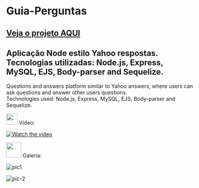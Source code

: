 # Guia-Perguntas
<a href="http://157.245.243.10/">Veja o projeto AQUI</a>
---
Aplicação Node estilo Yahoo respostas.<br>
Tecnologias utilizadas: Node.js, Express, MySQL, EJS, Body-parser and Sequelize.
---
Questions and answers platform similar to Yahoo answers, where users can ask questions and answer other users questions.<br>
Technologies used: Node.js, Express, MySQL, EJS, Body-parser and Sequelize.

<p><img src="https://img.icons8.com/external-justicon-lineal-color-justicon/344/external-video-notifications-justicon-lineal-color-justicon.png" height="30em"> Vídeo:</p>

[![Watch the video](https://user-images.githubusercontent.com/76595905/153679404-f61f12e2-a15a-4dde-b168-cb15a7b25a03.PNG)](https://www.youtube.com/watch?v=siSfuES7JII&t=19s)

<p><img src="https://img.icons8.com/plasticine/344/stack-of-photos.png" height="40em"> Galeria:</p>

![pic1](https://user-images.githubusercontent.com/76595905/151467486-471f0e6b-3c52-4dcc-b795-028c331e0b11.PNG)

![pic-2](https://user-images.githubusercontent.com/76595905/151467491-c7347f78-2c19-44b1-87d8-46c8fc87682f.PNG)
